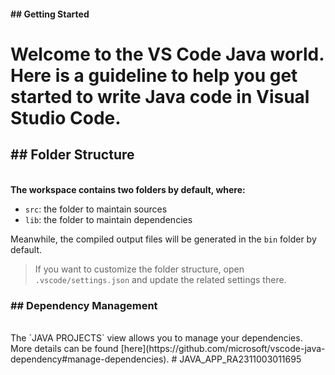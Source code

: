 <h4>## Getting Started</h4>

<h1>Welcome to the VS Code Java world. Here is a guideline to help you get started to write Java code in Visual Studio Code.</h1>

<h2>## Folder Structure</h2>
<br>
<strong>The workspace contains two folders by default, where:</strong>

- `src`: the folder to maintain sources
- `lib`: the folder to maintain dependencies

Meanwhile, the compiled output files will be generated in the `bin` folder by default.

> If you want to customize the folder structure, open `.vscode/settings.json` and update the related settings there.

<h3>## Dependency Management</h3>
<br>
The `JAVA PROJECTS` view allows you to manage your dependencies. More details can be found [here](https://github.com/microsoft/vscode-java-dependency#manage-dependencies).
#   J A V A _ A P P _ R A 2 3 1 1 0 0 3 0 1 1 6 9 5 
 
 
